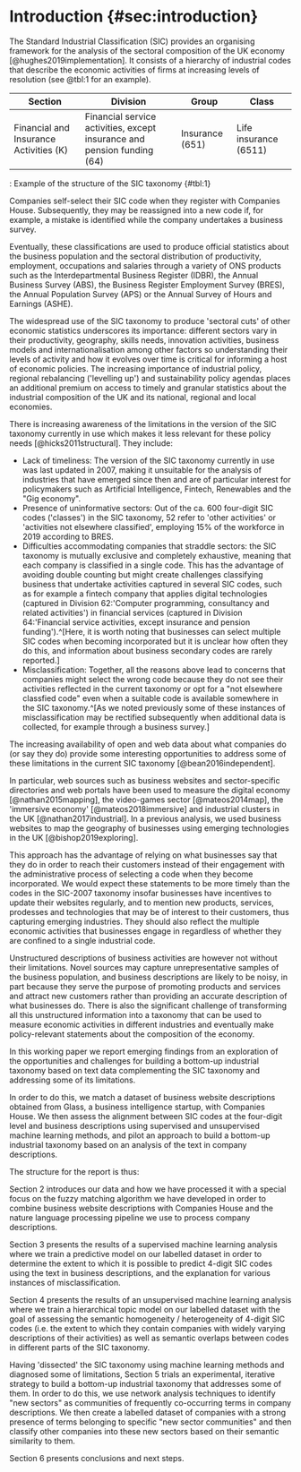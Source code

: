# Introduction {#sec:introduction}

The Standard Industrial Classification (SIC) provides an organising framework for the analysis of the sectoral composition of the UK economy [@hughes2019implementation]. It consists of a hierarchy of industrial codes that describe the economic activities of firms at increasing levels of resolution (see @tbl:1 for an example).

|Section     | Division      | Group        | Class        |
|------------|---------------|--------------|------------ |
|Financial and Insurance Activities (K) | Financial service activities, except insurance and pension funding (64) | Insurance (651) | Life insurance (6511)|
: Example of the structure of the SIC taxonomy {#tbl:1}

Companies self-select their SIC code when they register with Companies House. Subsequently, they may be reassigned into a new code if, for example, a mistake is identified while the company undertakes a business survey.

Eventually, these classifications are used to produce official statistics about the business population and the sectoral distribution of productivity, employment, occupations and salaries through a variety of ONS products such as the Interdepartmental Business Register (IDBR), the Annual Business Survey (ABS), the Business Register Employment Survey (BRES), the Annual Population Survey (APS) or the Annual Survey of Hours and Earnings (ASHE). 

The widespread use of the SIC taxonomy to produce 'sectoral cuts' of other economic statistics underscores its importance: different sectors vary in their productivity, geography, skills needs, innovation activities, business models and internationalisation among other factors so understanding their levels of activity and how it evolves over time is critical for informing a host of economic policies. The increasing importance of industrial policy, regional rebalancing ('levelling up') and sustainability policy agendas places an additional premium on access to timely and granular statistics about the industrial composition of the UK and its national, regional and local economies.

There is increasing awareness of the limitations in the version of the SIC taxonomy currently in use which makes it less relevant for these policy needs [@hicks2011structural]. They include:

* Lack of timeliness: The version of the SIC taxonomy currently in use was last updated in 2007, making it unsuitable for the analysis of industries that have emerged since then and are of particular interest for policymakers such as Artificial Intelligence, Fintech, Renewables and the "Gig economy".
* Presence of uninformative sectors: Out of the ca. 600 four-digit SIC codes ('classes') in the SIC taxonomy, 52 refer to 'other activities' or 'activities not elsewhere classified', employing 15% of the workforce in 2019 according to BRES. 
* Difficulties accommodating companies that straddle sectors: the SIC taxonomy is mutually exclusive and completely exhaustive, meaning that each company is classified in a single code. This has the advantage of avoiding double counting but might create challenges classifying business that undertake activities captured in several SIC codes, such as for example a fintech company that applies digital technologies (captured in Division 62:'Computer programming, consultancy and related activities') in financial services (captured in Division 64:'Financial service activities, except insurance and pension funding').^[Here, it is worth noting that businesses can select multiple SIC codes when becoming incorporated but it is unclear how often they do this, and information about business secondary codes are rarely reported.]
* Misclassification: Together, all the reasons above lead to concerns that companies might select the wrong code because they do not see their activities reflected in the current taxonomy or opt for a "not elsewhere classfied code" even when a suitable code is available somewhere in the SIC taxonomy.^[As we noted previously some of these instances of misclassification may be rectified subsequently when additional data is collected, for example through a business survey.]

The increasing availability of open and web data about what companies do (or say they do) provide some interesting opportunities to address some of these limitations in the current SIC taxonomy [@bean2016independent]. 

In particular, web sources such as business websites and sector-specific directories and web portals have been used to measure the digital economy [@nathan2015mapping], the video-games sector [@mateos2014map], the 'immersive economy' [@mateos2018immersive] and industrial clusters in the UK [@nathan2017industrial]. In a previous analysis, we used business websites to map the geography of businesses using emerging technologies in the UK [@bishop2019exploring]. 

This approach has the advantage of relying on what businesses say that they do in order to reach their customers instead of their engagement with the administrative process of selecting a code when they become incorporated. We would expect these statements to be more timely than the codes in the SIC-2007 taxonomy insofar businesses have incentives to update their websites regularly, and to mention new products, services, prodesses and technologies that may be of interest to their customers, thus capturing emerging industries. They should also reflect the multiple economic activities that businesses engage in regardless of whether they are confined to a single industrial code.

Unstructured descriptions of business activities are however not without their limitations. Novel sources may capture unrepresentative samples of the business population, and business descriptions are likely to be noisy, in part because they serve the purpose of promoting products and services and attract new customers rather than providing an accurate description of what businesses do. There is also the significant challenge of transforming all this unstructured information into a taxonomy that can be used to measure economic activities in different industries and eventually make policy-relevant statements about the composition of the economy.

In this working paper we report emerging findings from an exploration of the opportunities and challenges for building a bottom-up industrial taxonomy based on text data complementing the SIC taxonomy and addressing some of its limitations. 

In order to do this, we match a dataset of business website descriptions obtained from Glass, a business intelligence startup, with Companies House. We then assess the alignment between SIC codes at the four-digit level and business descriptions using supervised and unsupervised machine learning methods, and pilot an approach to build a bottom-up industrial taxonomy based on an analysis of the text in company descriptions. 

The structure for the report is thus:

Section 2 introduces our data and how we have processed it with a special focus on the fuzzy matching algorithm we have developed in order to combine business website descriptions with Companies House and the nature language processing pipeline we use to process company descriptions.

Section 3 presents the results of a supervised machine learning analysis where we train a predictive model on our labelled dataset in order to determine the extent to which it is possible to predict 4-digit SIC codes using the text in business descriptions, and the explanation for various instances of misclassification.

Section 4 presents the results of an unsupervised machine learning analysis where we train a hierarchical topic model on our labelled dataset with the goal of assessing the semantic homogeneity / heterogeneity of 4-digit SIC codes (i.e. the extent to which they contain companies with widely varying descriptions of their activities) as well as semantic overlaps between codes in different parts of the SIC taxonomy.

Having 'dissected' the SIC taxonomy using machine learning methods and diagnosed some of limitations, Section 5 trials an experimental, iterative strategy to build a bottom-up industrial taxonomy that addresses some of them. In order to do this, we use network analysis techniques to identify "new sectors" as communities of frequently co-occurring terms in company descriptions. We then create a labelled dataset of companies with a strong presence of terms belonging to specific "new sector communities" and then classify other companies into these new sectors based on their semantic similarity to them. 

Section 6 presents conclusions and next steps.